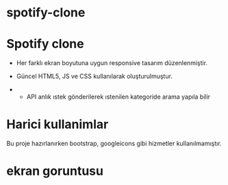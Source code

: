 # spotify-clone


<h1> Spotify clone </h1>

* Her farklı ekran boyutuna uygun responsive tasarım düzenlenmiştir.

*   Güncel HTML5, JS ve  CSS kullanılarak oluşturulmuştur.
    
*   * API  anlık ıstek gönderilerek ıstenilen kategoride arama yapıla bilir


 <h1>  Harici kullanimlar </h1>

 Bu proje hazırlanırken bootstrap, googleicons gibi hizmetler kullanılmamıştır. 
 

<h1> ekran goruntusu </h1>
